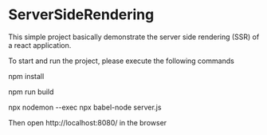 # ServerSideRendering

This simple project basically demonstrate the server side rendering (SSR) of a react application.

To start and run the project, please execute the following commands

npm install

npm run build

npx nodemon --exec npx babel-node server.js


Then open http://localhost:8080/ in the browser
 
